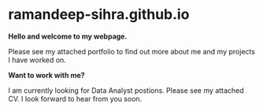 # ramandeep-sihra.github.io

<b> Hello and welcome to my webpage. </b>

Please see my attached portfolio to find out more about me and my projects I have worked on. 

<b> Want to work with me? </b>

I am currently looking for Data Analyst postions. Please see my attached CV. 
I look forward to hear from you soon. 
